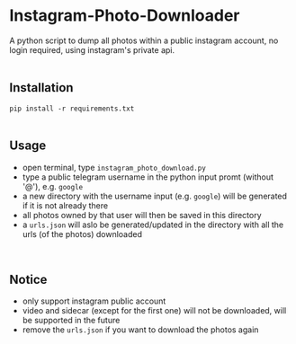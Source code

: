 # Instagram-Photo-Downloader
A python script to dump all photos within a public instagram account, no login required, using instagram's private api.
<br>
<br>

## Installation
`pip install -r requirements.txt`
<br>
<br>


## Usage
- open terminal, type `instagram_photo_download.py`
- type a public telegram username in the python input promt (without '@'), e.g. `google`
- a new directory with the username input (e.g. `google`) will be generated if it is not already there
- all photos owned by that user will then be saved in this directory
- a `urls.json` will aslo be generated/updated in the directory with all the urls (of the photos) downloaded
<br>

## Notice
- only support instagram public account
- video and sidecar (except for the first one) will not be downloaded, will be supported in the future
- remove the `urls.json` if you want to download the photos again

